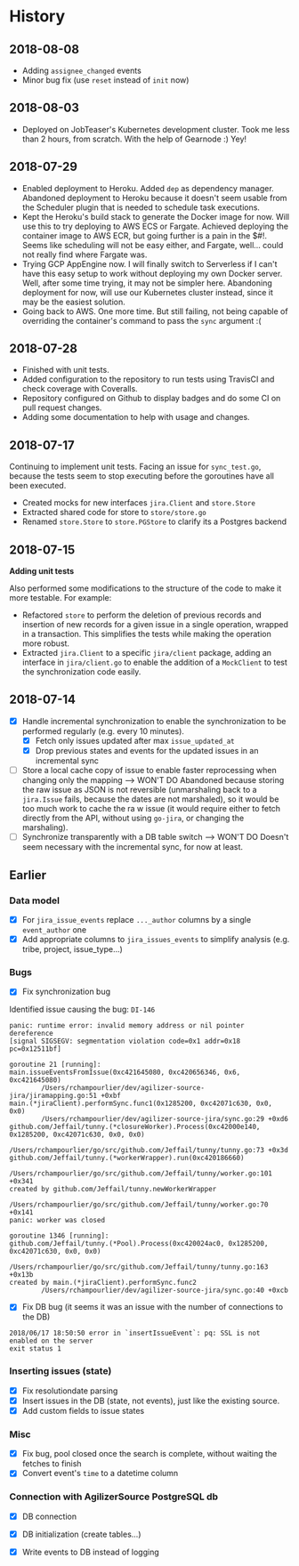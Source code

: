 # History

## 2018-08-08

- Adding `assignee_changed` events
- Minor bug fix (use `reset` instead of `init` now)

## 2018-08-03

- Deployed on JobTeaser's Kubernetes development cluster. Took me less than 2 hours, from scratch. With the help of Gearnode :) Yey!

## 2018-07-29

- Enabled deployment to Heroku. Added `dep` as dependency manager. Abandoned deployment to Heroku because it doesn't seem usable from the Scheduler plugin that is needed to schedule task executions.
- Kept the Heroku's build stack to generate the Docker image for now. Will use this to try deploying to AWS ECS or Fargate. Achieved deploying the container image to AWS ECR, but going further is a pain in the $#!. Seems like scheduling will not be easy either, and Fargate, well... could not really find where Fargate was.
- Trying GCP AppEngine now. I will finally switch to Serverless if I can't have this easy setup to work without deploying my own Docker server. Well, after some time trying, it may not be simpler here. Abandoning deployment for now, will use our Kubernetes cluster instead, since it may be the easiest solution.
- Going back to AWS. One more time. But still failing, not being capable of overriding the container's command to pass the `sync` argument :(

## 2018-07-28

- Finished with unit tests.
- Added configuration to the repository to run tests using TravisCI and check coverage with Coveralls.
- Repository configured on Github to display badges and do some CI on pull request changes.
- Adding some documentation to help with usage and changes.

## 2018-07-17

Continuing to implement unit tests. Facing an issue for `sync_test.go`, because the tests seem to stop executing before the goroutines have all been executed.

- Created mocks for new interfaces `jira.Client` and `store.Store`
- Extracted shared code for store to `store/store.go`
- Renamed `store.Store` to `store.PGStore` to clarify its a Postgres backend

## 2018-07-15

**Adding unit tests**

Also performed some modifications to the structure of the code to make it more testable. For example:

- Refactored `store` to perform the deletion of previous records and insertion of new records for a given issue in a single operation, wrapped in a transaction. This simplifies the tests while making the operation more robust.
- Extracted `jira.Client` to a specific `jira/client` package, adding an interface in `jira/client.go` to enable the addition of a `MockClient` to test the synchronization code easily.

## 2018-07-14

- [x] Handle incremental synchronization to enable the synchronization to be performed regularly (e.g. every 10 minutes).
  - [x] Fetch only issues updated after max `issue_updated_at`
  - [x] Drop previous states and events for the updated issues in an incremental sync
- [ ] Store a local cache copy of issue to enable faster reprocessing when changing only the mapping --> WON'T DO
  Abandoned because storing the raw issue as JSON is not reversible (unmarshaling back to a `jira.Issue` fails, because the dates are not marshaled), so it would be too much work to cache the ra
w issue (it would require either to fetch directly from the API, without using `go-jira`, or changing the marshaling).
- [ ] Synchronize transparently with a DB table switch --> WON'T DO
  Doesn't seem necessary with the incremental sync, for now at least.

## Earlier

### Data model

- [x] For `jira_issue_events` replace `..._author` columns by a single `event_author` one
- [x] Add appropriate columns to `jira_issues_events` to simplify analysis (e.g. tribe, project, issue_type...)

### Bugs

- [x] Fix synchronization bug

Identified issue causing the bug: `DI-146`

```
panic: runtime error: invalid memory address or nil pointer dereference
[signal SIGSEGV: segmentation violation code=0x1 addr=0x18 pc=0x12511bf]

goroutine 21 [running]:
main.issueEventsFromIssue(0xc421645080, 0xc420656346, 0x6, 0xc421645080)
        /Users/rchampourlier/dev/agilizer-source-jira/jiramapping.go:51 +0xbf
main.(*jiraClient).performSync.func1(0x1285200, 0xc42071c630, 0x0, 0x0)
        /Users/rchampourlier/dev/agilizer-source-jira/sync.go:29 +0xd6
github.com/Jeffail/tunny.(*closureWorker).Process(0xc42000e140, 0x1285200, 0xc42071c630, 0x0, 0x0)
        /Users/rchampourlier/go/src/github.com/Jeffail/tunny/tunny.go:73 +0x3d
github.com/Jeffail/tunny.(*workerWrapper).run(0xc420186660)
        /Users/rchampourlier/go/src/github.com/Jeffail/tunny/worker.go:101 +0x341
created by github.com/Jeffail/tunny.newWorkerWrapper
        /Users/rchampourlier/go/src/github.com/Jeffail/tunny/worker.go:70 +0x141
panic: worker was closed

goroutine 1346 [running]:
github.com/Jeffail/tunny.(*Pool).Process(0xc420024ac0, 0x1285200, 0xc42071c630, 0x0, 0x0)
        /Users/rchampourlier/go/src/github.com/Jeffail/tunny/tunny.go:163 +0x13b
created by main.(*jiraClient).performSync.func2
        /Users/rchampourlier/dev/agilizer-source-jira/sync.go:40 +0xcb
```

- [x] Fix DB bug (it seems it was an issue with the number of connections to the DB)

```
2018/06/17 18:50:50 error in `insertIssueEvent`: pq: SSL is not enabled on the server
exit status 1
```

### Inserting issues (state)

- [x] Fix resolutiondate parsing
- [x] Insert issues in the DB (state, not events), just like the existing source.
- [x] Add custom fields to issue states

### Misc

- [x] Fix bug, pool closed once the search is complete, without waiting the fetches to finish
- [X] Convert event's `time` to a datetime column

### Connection with AgilizerSource PostgreSQL db

- [x] DB connection
- [x] DB initialization (create tables...)
- [x] Write events to DB instead of logging

